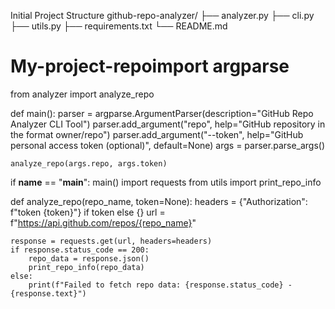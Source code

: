Initial Project Structure
github-repo-analyzer/
├── analyzer.py
├── cli.py
├── utils.py
├── requirements.txt
└── README.md



# My-project-repoimport argparse
from analyzer import analyze_repo

def main():
    parser = argparse.ArgumentParser(description="GitHub Repo Analyzer CLI Tool")
    parser.add_argument("repo", help="GitHub repository in the format owner/repo")
    parser.add_argument("--token", help="GitHub personal access token (optional)", default=None)
    args = parser.parse_args()

    analyze_repo(args.repo, args.token)

if __name__ == "__main__":
    main()
    import requests
from utils import print_repo_info

def analyze_repo(repo_name, token=None):
    headers = {"Authorization": f"token {token}"} if token else {}
    url = f"https://api.github.com/repos/{repo_name}"

    response = requests.get(url, headers=headers)
    if response.status_code == 200:
        repo_data = response.json()
        print_repo_info(repo_data)
    else:
        print(f"Failed to fetch repo data: {response.status_code} - {response.text}")
